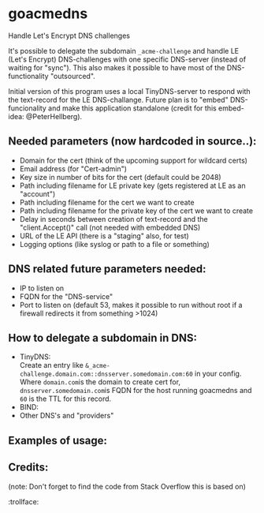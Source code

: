 # goacmedns
Handle Let's Encrypt DNS challenges

It's possible to delegate the subdomain `_acme-challenge` and handle LE (Let's Encrypt) DNS-challenges with one specific DNS-server (instead of waiting for "sync"). This also makes it possible to have most of the DNS-functionality "outsourced".

Initial version of this program uses a local TinyDNS-server to respond with the text-record for the LE DNS-challange.
Future plan is to "embed" DNS-funcionality and make this application standalone (credit for this embed-idea: @PeterHellberg).

## Needed parameters (now hardcoded in source..):
* Domain for the cert (think of the upcoming support for wildcard certs)
* Email address (for "Cert-admin")
* Key size in number of bits for the cert (default could be 2048)
* Path including filename for LE private key (gets registered at LE as an "account")
* Path including filename for the cert we want to create
* Path including filename for the private key of the cert we want to create
* Delay in seconds between creation of text-record and the "client.Accept()" call (not needed with embedded DNS)
* URL of the LE API (there is a "staging" also, for test)
* Logging options (like syslog or path to a file or something)

## DNS related future parameters needed:
* IP to listen on
* FQDN for the "DNS-service"
* Port to listen on (default 53, makes it possible to run without root if a firewall redirects it from something >1024)

## How to delegate a subdomain in DNS:
* TinyDNS:  
Create an entry like `&_acme-challenge.domain.com::dnsserver.somedomain.com:60` in your config. Where `domain.com`is the domain to create cert for, `dnsserver.somedomain.com`is FQDN for the host running goacmedns and `60` is the TTL for this record.
* BIND:
* Other DNS's and "providers"

## Examples of usage:

## Credits:
(note: Don't forget to find the code from Stack Overflow this is based on)

:trollface:
